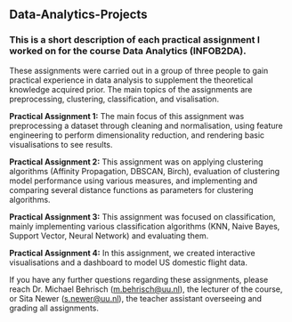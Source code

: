 ## Data-Analytics-Projects

### This is a short description of each practical assignment I worked on for the course Data Analytics (INFOB2DA). 
These assignments were carried out in a group of three people to gain practical experience in data analysis to supplement the theoretical knowledge acquired prior. The main topics of the assignments are preprocessing, clustering, classification, and visalisation.

**Practical Assignment 1:**
The main focus of this assignment was preprocessing a dataset through cleaning and normalisation, using feature engineering to perform dimensionality reduction, and rendering basic visualisations to see results.

**Practical Assignment 2:**
This assignment was on applying clustering algorithms (Affinity Propagation, DBSCAN, Birch), evaluation of clustering model performance using various measures, and implementing and comparing several distance functions as parameters for clustering algorithms.

**Practical Assignment 3:**
This assignment was focused on classification, mainly implementing various classification algorithms (KNN, Naive Bayes, Support Vector, Neural Network) and evaluating them.

**Practical Assignment 4:**
In this assignment, we created interactive visualisations and a dashboard to model US domestic flight data.

If you have any further questions regarding these assignments, please reach Dr. Michael Behrisch (m.behrisch@uu.nl), the lecturer of the course, or Sita Newer (s.newer@uu.nl), the teacher assistant overseeing and grading all assignments.
